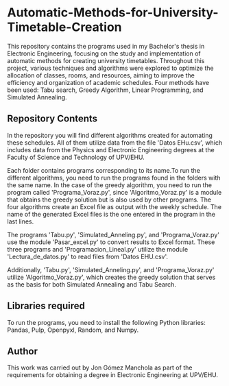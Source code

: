 # Automatic-Methods-for-University-Timetable-Creation


This repository contains the programs used in my Bachelor's thesis in Electronic Engineering, focusing on the study and implementation of automatic methods for creating university timetables. Throughout this project, various techniques and algorithms were explored to optimize the allocation of classes, rooms, and resources, aiming to improve the efficiency and organization of academic schedules. Four methods have been used: Tabu search, Greedy Algorithm, Linear Programming, and Simulated Annealing.

## Repository Contents

In the repository you will find different algorithms created for automating these schedules. All of them utilize data from the file 'Datos EHu.csv', which includes data from the Physics and Electronic Engineering degrees at the Faculty of Science and Technology of UPV/EHU. 

Each folder contains programs corresponding to its name.To run the different algorithms, you need to run the programs found in the folders with the same name. In the case of the greedy algorithm, you need to run the program called 'Programa_Voraz.py', since 'Algoritmo_Voraz.py' is a module that obtains the greedy solution but is also used by other programs. The four algorithms create an Excel file as output with the weekly schedule. The name of the generated Excel files is the one entered in the program in the last lines.


The programs 'Tabu.py', 'Simulated_Anneling.py', and 'Programa_Voraz.py' use the module 'Pasar_excel.py' to convert results to Excel format. These three programs and 'Programacion_Lineal.py' utilize the module 'Lectura_de_datos.py' to read files from 'Datos EHU.csv'.

Additionally, 'Tabu.py', 'Simulated_Anneling.py', and 'Programa_Voraz.py' utilize 'Algoritmo_Voraz.py', which creates the greedy solution that serves as the basis for both Simulated Annealing and Tabu Search.

## Libraries required


To run the programs, you need to install the following Python libraries: Pandas, Pulp, Openpyxl, Random, and Numpy.



## Author

This work was carried out by Jon Gómez Manchola as part of the requirements for obtaining a degree in Electronic Engineering at UPV/EHU.

